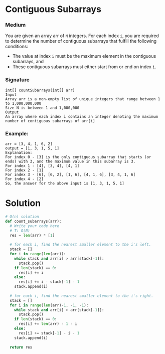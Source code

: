 Contiguous Subarrays
===============================
### Medium

You are given an array arr of `N` integers. For each index `i`, you are required to determine the number of contiguous subarrays that fulfill the following conditions:

* The value at index `i` must be the maximum element in the contiguous subarrays, and
* These contiguous subarrays must either start from or end on index `i`.

### Signature
```
int[] countSubarrays(int[] arr)
Input
Array arr is a non-empty list of unique integers that range between 1 to 1,000,000,000
Size N is between 1 and 1,000,000
Output
An array where each index i contains an integer denoting the maximum number of contiguous subarrays of arr[i]
```

### Example:
```
arr = [3, 4, 1, 6, 2]
output = [1, 3, 1, 5, 1]
Explanation:
For index 0 - [3] is the only contiguous subarray that starts (or ends) with 3, and the maximum value in this subarray is 3.
For index 1 - [4], [3, 4], [4, 1]
For index 2 - [1]
For index 3 - [6], [6, 2], [1, 6], [4, 1, 6], [3, 4, 1, 6]
For index 4 - [2]
So, the answer for the above input is [1, 3, 1, 5, 1]
```

Solution
========

```python
# O(n) solution
def count_subarrays(arr):
  # Write your code here
  # T: O(N)
  res = len(arr) * [1]
  
  # for each i, find the nearest smaller element to the i's left. 
  stack = []
  for i in range(len(arr)):
    while stack and arr[i] > arr[stack[-1]]:
      stack.pop()
    if len(stack) == 0:
      res[i] += i
    else:
      res[i] += i - stack[-1] - 1
    stack.append(i)
      
  # for each i, find the nearest smaller element to the i's right.
  stack = []
  for i in range(len(arr)-1, -1, -1):
    while stack and arr[i] > arr[stack[-1]]:
      stack.pop()
    if len(stack) == 0:
      res[i] += len(arr) - 1 - i 
    else:
      res[i] += stack[-1] - i - 1
    stack.append(i)
    
  return res

```

